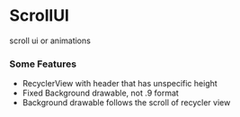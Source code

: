 # ScrollUI
scroll ui or animations

### Some Features

- RecyclerView with header that has unspecific height
- Fixed Background drawable, not .9 format
- Background drawable follows the scroll of recycler view